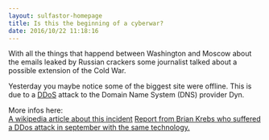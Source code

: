 ```yaml
---
layout: sulfastor-homepage
title: Is this the beginning of a cyberwar?
date: 2016/10/22 11:18:16
---
```

<p><p> With all the things that happend between Washington and Moscow about the emails leaked by Russian crackers some journalist talked about a possible extension of the Cold War. </p>

Yesterday you maybe notice some of the biggest site were offline. This is due to a <a target="_blanck" href="https://en.wikipedia.org/wiki/Denial-of-service_attack#Distributed_DoS">DDoS</a> attack to the Domain Name System (DNS) provider Dyn. 

More infos here: <br>
<a target="_blank" href="https://en.wikipedia.org/wiki/October_2016_Dyn_cyberattack">A wikipedia article about this incident</a>
<a target="_blank" href="https://krebsonsecurity.com/2016/10/hacked-cameras-dvrs-powered-todays-massive-internet-outage/">Report from Brian Krebs who suffered a DDos attack in september with the same technology.</a>
</p>